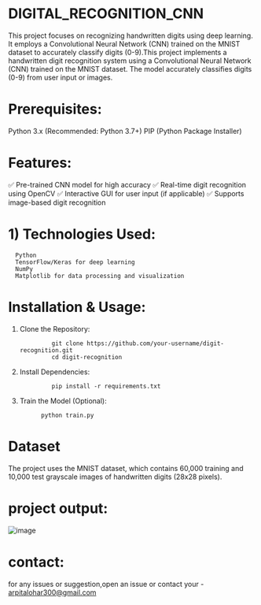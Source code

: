 # DIGITAL_RECOGNITION_CNN

This project focuses on recognizing handwritten digits using deep learning. It employs a Convolutional Neural Network (CNN) trained on the MNIST dataset to accurately classify digits (0-9).This project implements a handwritten digit recognition system using a Convolutional Neural Network (CNN) trained on the MNIST dataset. The model accurately classifies digits (0-9) from user input or images.


# Prerequisites: 

Python 3.x (Recommended: Python 3.7+)
PIP (Python Package Installer)

# Features:

✅ Pre-trained CNN model for high accuracy
✅ Real-time digit recognition using OpenCV
✅ Interactive GUI for user input (if applicable)
✅ Supports image-based digit recognition


#   1) Technologies Used:
      Python
      TensorFlow/Keras for deep learning
      NumPy
      Matplotlib for data processing and visualization

#  Installation & Usage: 

  1. Clone the Repository:
     
                  git clone https://github.com/your-username/digit-recognition.git  
                  cd digit-recognition

  3. Install Dependencies:
     
                  pip install -r requirements.txt
 
  4. Train the Model (Optional):

               python train.py
     

# Dataset

The project uses the MNIST dataset, which contains 60,000 training and 10,000 test grayscale images of handwritten digits (28x28 pixels).

                        
# project output:

![image](https://github.com/user-attachments/assets/e7ed5063-db48-4037-aec8-df247af8dea2)


# contact: 
for any issues or suggestion,open an issue or contact your - arpitalohar300@gmail.com
